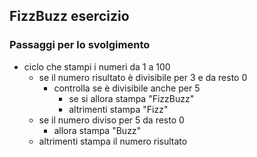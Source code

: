 ## FizzBuzz esercizio

### Passaggi per lo svolgimento


- ciclo che stampi i numeri da 1 a 100
    - se il numero risultato è divisibile per 3 e da resto 0 
        - controlla se è divisibile anche per 5
            - se si allora stampa "FizzBuzz"
            - altrimenti stampa "Fizz"
    - se il numero diviso per 5 da resto 0
        - allora stampa "Buzz"
    - altrimenti stampa il numero risultato

